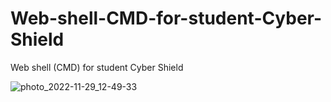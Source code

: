 # Web-shell-CMD-for-student-Cyber-Shield
Web shell (CMD) for student Cyber Shield

![photo_2022-11-29_12-49-33](https://user-images.githubusercontent.com/60549548/204614458-032423ff-a6f2-49f1-abed-03edbc0db585.jpg)

